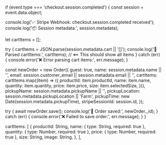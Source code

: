 if (event.type === 'checkout.session.completed') {
  const session = event.data.object;

  console.log('✅ Stripe Webhook: checkout.session.completed received');
  console.log('📦 Session metadata:', session.metadata);

  let cartItems = [];

  try {
    cartItems = JSON.parse(session.metadata.cart || '[]');
    console.log('🧾 Parsed cartItems:', cartItems); // <== This should show all items
  } catch (err) {
    console.error('❌ Error parsing cart items:', err.message);
  }

  const newOrder = new Order({
    guest: true,
    name: session.metadata.name || '',
    email: session.customer_email || session.metadata.email || '',
    cartItems: cartItems.map((item) => ({
      productId: item.productId,
      name: item.name,
      quantity: item.quantity,
      price: item.price,
      size: item.selectedSize,
    })),
    pickupName: session.metadata.pickupName || '',
    pickupLocation: session.metadata.pickupLocation || 'Farm',
    pickupTime: new Date(session.metadata.pickupTime),
    stripeSessionId: session.id,
  });

  try {
    await newOrder.save();
    console.log('📝 Order saved:', newOrder._id);
  } catch (err) {
    console.error('❌ Failed to save order:', err.message);
  }
}

cartItems: [
  {
    productId: String,
    name: { type: String, required: true },
    quantity: { type: Number, required: true },
    price: { type: Number, required: true },
    size: String,
    image: String,
  },
],
